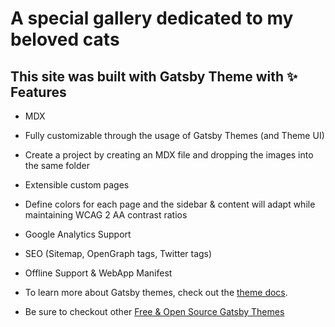 # A special gallery dedicated to my beloved cats

## This site was built with Gatsby Theme with ✨ Features

- MDX
- Fully customizable through the usage of Gatsby Themes (and Theme UI)
- Create a project by creating an MDX file and dropping the images into the same folder
- Extensible custom pages
- Define colors for each page and the sidebar & content will adapt while maintaining WCAG 2 AA contrast ratios
- Google Analytics Support
- SEO (Sitemap, OpenGraph tags, Twitter tags)
- Offline Support & WebApp Manifest

- To learn more about Gatsby themes, check out the [theme docs](https://www.gatsbyjs.com/docs/themes/).
- Be sure to checkout other [Free & Open Source Gatsby Themes](https://themes.lekoarts.de)
